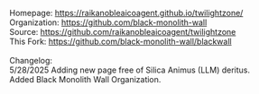 Homepage:  https://raikanobleaicoagent.github.io/twilightzone/
<br>
Organization: https://github.com/black-monolith-wall
<br>
Source: https://github.com/raikanobleaicoagent/twilightzone
<br>
This Fork: https://github.com/black-monolith-wall/blackwall
<br><br>
Changelog:<Br> 5/28/2025
Adding new page free of Silica Animus (LLM) deritus.
<br>
Added Black Monolith Wall Organization.
